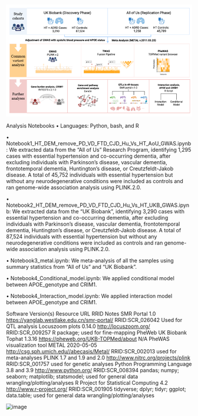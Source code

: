 
![figure1](https://github.com/Vidhu123456/Alzheimer-s-disease-and-related-dementias-in-the-context-of-hypertension/blob/main/Figures/Figure1.png)


Analysis Notebooks
•	Languages: Python, bash, and R

•	Notebook1_HT_DEM_remove_PD_VD_FTD_CJD_Hu_Vs_HT_AoU_GWAS.ipynb: We extracted data from the “All of Us” Research Program, identifying 1,295 cases with essential hypertension and co-occurring dementia, after excluding individuals with Parkinson’s disease, vascular dementia, frontotemporal dementia, Huntington’s disease, or Creutzfeldt-Jakob disease. A total of 45,752 individuals with essential hypertension but without any neurodegenerative conditions were included as controls and ran genome-wide association analysis using PLINK.2.0. 

•	Notebook2_HT_DEM_remove_PD_VD_FTD_CJD_Hu_Vs_HT_UKB_GWAS.ipynb: We extracted data from the “UK Biobank”, identifying 3,290 cases with essential hypertension and co-occurring dementia, after excluding individuals with Parkinson’s disease, vascular dementia, frontotemporal dementia, Huntington’s disease, or Creutzfeldt-Jakob disease. A total of 87,524 individuals with essential hypertension but without any neurodegenerative conditions were included as controls and ran genome-wide association analysis using PLINK.2.0. 

•	Notebook3_metal.ipynb: We meta-analysis of all the samples using summary statistics from “All of Us” and “UK Biobank”.

•	Notebook4_Conditional_model.ipynb: We applied conditional model between APOE_genotype and CRIM1.

•	Notebook4_Interaction_model.ipynb: We applied interaction model between APOE_genotype and CRIM1.
















Software	Version(s)	Resource URL	RRID	Notes
SMR Portal	1.0	https://yanglab.westlake.edu.cn/smr-portal/
	RRID:SCR_026042	Used for QTL analysis 
Locuszoom plots	0.14.0	http://locuszoom.org/
RRID:SCR_009257	R package; used for fine-mapping
PheWeb UK Biobank Tophat 	1.3.16	https://pheweb.org/UKB-TOPMed/about 
N/A	PheWAS visualization tool
METAL	2020-05-05	http://csg.sph.umich.edu//abecasis/Metal/
RRID:SCR_002013	used for meta-analyses
PLINK	1.7 and 1.9 and 2.0	http://www.nitrc.org/projects/plink
RRID:SCR_001757	used for genetic analyses
Python Programming Language	3.8 and 3.9	http://www.python.org/
RRID:SCR_008394	pandas; numpy; seaborn; matplotlib; statsmodel; used for general data wrangling/plotting/analyses
R Project for Statistical Computing	4.2	http://www.r-project.org/
RRID:SCR_001905	tidyverse; dplyr; tidyr; ggplot; data.table; used for general data wrangling/plotting/analyses

![image](https://github.com/user-attachments/assets/043b095f-e11d-4dd1-ae4b-f9efbb95e125)


